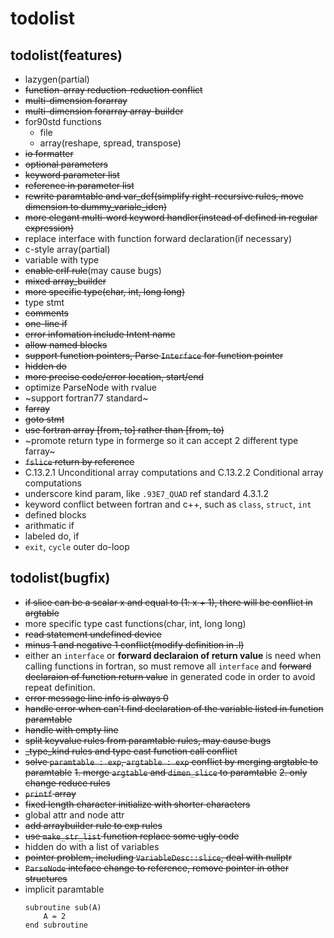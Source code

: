 # todolist
## todolist(features)
- lazygen(partial)
- ~~function-array reduction-reduction conflict~~
- ~~multi-dimension forarray~~
- ~~multi-dimension forarray array-builder~~
- for90std functions
	- file
	- array(reshape, spread, transpose)
- ~~io formatter~~
- ~~optional parameters~~
- ~~keyword parameter list~~
- ~~reference in parameter list~~
- ~~rewrite paramtable and var_def(simplify right-recursive rules, move dimension to dummy_variale_iden)~~
- ~~more elegant multi-word keyword handler(instead of defined in regular expression)~~
- replace interface with function forward declaration(if necessary)
- c-style array(partial)
- variable with type
- ~~enable crlf rule~~(may cause bugs)
- ~~mixed array_builder~~
- ~~more specific type(char, int, long long)~~
- type stmt
- ~~comments~~
- ~~one-line if~~
- ~~error infomation include Intent name~~
- ~~allow named blocks~~
- ~~support function pointers, Parse `Interface` for function pointer~~
- ~~hidden do~~
- ~~more precise code/error location, start/end~~
- optimize ParseNode with rvalue
- ~support fortran77 standard~
- ~~farray~~
- ~~goto stmt~~
- ~~use fortran array [from, to] rather than [from, to)~~
- ~promote return type in formerge so it can accept 2 different type farray~
- ~~`fslice` return by reference~~
- C.13.2.1 Unconditional array computations and C.13.2.2 Conditional array computations
- underscore kind param, like `.93E7_QUAD` ref standard 4.3.1.2
- keyword conflict between fortran and c++, such as `class`, `struct`, `int`
- defined blocks
- arithmatic if
- labeled do, if
- `exit`, `cycle` outer do-loop

## todolist(bugfix)
- ~~if slice can be a scalar x and equal to (1: x + 1), there will be conflict in argtable~~
- more specific type cast functions(char, int, long long)
- ~~read statement undefined device~~
- ~~minus 1 and negative 1 conflict(modify definition in .l)~~
- either an `interface` or **forward declaraion of return value** is need when calling functions in fortran, so must remove all `interface` and ~~forward declaraion of function return value~~ in generated code in order to avoid repeat definition.
- ~~error message line info is always 0~~
- ~~handle error when can't find declaration of the variable listed in function paramtable~~
- ~~handle with empty line~~
- ~~split keyvalue rules from paramtable rules, may cause bugs~~
- ~~_type_kind rules and type cast function call conflict~~
- ~~solve `paramtable : exp`, `argtable : exp` conflict by merging argtable to paramtable~~
	~~1. merge `argtable` and `dimen_slice` to paramtable~~
	~~2. only change reduce rules~~
- ~~`printf` array~~
- ~~fixed length character initialize with shorter characters~~
- global attr and node attr
- ~~add arraybuilder rule to exp rules~~
- ~~use `make_str_list` function replace some ugly code~~
- hidden do with a list of variables
- ~~pointer problem, including `VariableDesc::slice`, deal with nullptr~~
- ~~`ParseNode` inteface change to reference, remove pointer in other structures~~
- implicit paramtable
    ```
    subroutine sub(A)
	    A = 2
    end subroutine
    ```